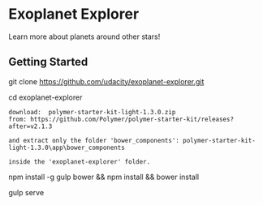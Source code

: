 # Exoplanet Explorer
Learn more about planets around other stars!



## Getting Started

git clone https://github.com/udacity/exoplanet-explorer.git

cd exoplanet-explorer



    download:  polymer-starter-kit-light-1.3.0.zip
    from: https://github.com/Polymer/polymer-starter-kit/releases?after=v2.1.3

    and extract only the folder 'bower_components': polymer-starter-kit-light-1.3.0\app\bower_components

    inside the 'exoplanet-explorer' folder.



npm install -g gulp bower && npm install && bower install

gulp serve

